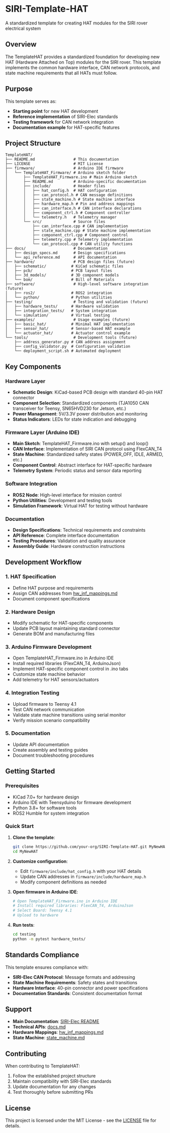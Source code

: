 # SIRI-Template-HAT
A standardized template for creating HAT modules for the SIRI rover electrical system

## Overview

The TemplateHAT provides a standardized foundation for developing new HAT (Hardware Attached on Top) modules for the SIRI rover. This template implements the common hardware interface, CAN network protocols, and state machine requirements that all HATs must follow.

## Purpose

This template serves as:
- **Starting point** for new HAT development
- **Reference implementation** of SIRI-Elec standards
- **Testing framework** for CAN network integration
- **Documentation example** for HAT-specific features

## Project Structure

```
TemplateHAT/
├── README.md                 # This documentation
├── LICENSE                   # MIT License
├── firmware/                 # Arduino IDE firmware
│   └── TemplateHAT_Firmware/ # Arduino sketch folder
│       ├── TemplateHAT_Firmware.ino # Main Arduino sketch
│       ├── README.md         # Arduino-specific documentation
│       ├── include/          # Header files
│       │   ├── hat_config.h  # HAT configuration
│       │   ├── can_protocol.h # CAN message definitions
│       │   ├── state_machine.h # State machine interface
│       │   ├── hardware_map.h # Pin and address mappings
│       │   ├── can_interface.h # CAN interface declarations
│       │   ├── component_ctrl.h # Component controller
│       │   └── telemetry.h   # Telemetry manager
│       └── src/              # Source files
│           ├── can_interface.cpp # CAN implementation
│           ├── state_machine.cpp # State machine implementation
│           ├── component_ctrl.cpp # Component control
│           ├── telemetry.cpp # Telemetry implementation
│           └── can_protocol.cpp # CAN utility functions
├── docs/                     # Documentation
│   ├── design_specs.md       # Design specifications
│   └── api_reference.md      # API documentation
├── hardware/                 # PCB design files (future)
│   ├── schematic/           # KiCad schematic files
│   ├── pcb/                 # PCB layout files
│   ├── 3d_models/           # 3D component models
│   └── bom/                 # Bill of Materials
├── software/                 # High-level software integration (future)
│   ├── ros2/                # ROS2 integration
│   └── python/              # Python utilities
├── testing/                  # Testing and validation (future)
│   ├── hardware_tests/      # Hardware validation
│   ├── integration_tests/   # System integration
│   └── simulation/          # Virtual testing
├── examples/                 # Usage examples (future)
│   ├── basic_hat/           # Minimal HAT implementation
│   ├── sensor_hat/          # Sensor-based HAT example
│   └── actuator_hat/        # Actuator control example
└── tools/                    # Development tools (future)
    ├── address_generator.py # CAN address assignment
    ├── config_validator.py  # Configuration validation
    └── deployment_script.sh # Automated deployment
```

## Key Components

### Hardware Layer
- **Schematic Design**: KiCad-based PCB design with standard 40-pin HAT connector
- **Component Selection**: Standardized components (TJA1050 CAN transceiver for Teensy, SN65HVD230 for Jetson, etc.)
- **Power Management**: 5V/3.3V power distribution and monitoring
- **Status Indicators**: LEDs for state indication and debugging

### Firmware Layer (Arduino IDE)
- **Main Sketch**: TemplateHAT_Firmware.ino with setup() and loop()
- **CAN Interface**: Implementation of SIRI CAN protocol using FlexCAN_T4
- **State Machine**: Standardized safety states (POWER_OFF, IDLE, ARMED, etc.)
- **Component Control**: Abstract interface for HAT-specific hardware
- **Telemetry System**: Periodic status and sensor data reporting

### Software Integration
- **ROS2 Node**: High-level interface for mission control
- **Python Utilities**: Development and testing tools
- **Simulation Framework**: Virtual HAT for testing without hardware

### Documentation
- **Design Specifications**: Technical requirements and constraints
- **API Reference**: Complete interface documentation
- **Testing Procedures**: Validation and quality assurance
- **Assembly Guide**: Hardware construction instructions

## Development Workflow

### 1. HAT Specification
- Define HAT purpose and requirements
- Assign CAN addresses from [hw_inf_mappings.md](../hw_inf_mappings.md)
- Document component specifications

### 2. Hardware Design
- Modify schematic for HAT-specific components
- Update PCB layout maintaining standard connector
- Generate BOM and manufacturing files

### 3. Arduino Firmware Development
- Open TemplateHAT_Firmware.ino in Arduino IDE
- Install required libraries (FlexCAN_T4, ArduinoJson)
- Implement HAT-specific component control in .ino tabs
- Customize state machine behavior
- Add telemetry for HAT sensors/actuators

### 4. Integration Testing
- Upload firmware to Teensy 4.1
- Test CAN network communication
- Validate state machine transitions using serial monitor
- Verify mission scenario compatibility

### 5. Documentation
- Update API documentation
- Create assembly and testing guides
- Document troubleshooting procedures

## Getting Started

### Prerequisites
- KiCad 7.0+ for hardware design
- Arduino IDE with Teensyduino for firmware development
- Python 3.8+ for software tools
- ROS2 Humble for system integration

### Quick Start
1. **Clone the template**:
   ```bash
   git clone https://github.com/your-org/SIRI-Template-HAT.git MyNewHAT
   cd MyNewHAT
   ```

2. **Customize configuration**:
   - Edit `firmware/include/hat_config.h` with your HAT details
   - Update CAN addresses in `firmware/include/hardware_map.h`
   - Modify component definitions as needed

3. **Open firmware in Arduino IDE**:
   ```bash
   # Open TemplateHAT_Firmware.ino in Arduino IDE
   # Install required libraries: FlexCAN_T4, ArduinoJson
   # Select Board: Teensy 4.1
   # Upload to hardware
   ```

4. **Run tests**:
   ```bash
   cd testing
   python -m pytest hardware_tests/
   ```

## Standards Compliance

This template ensures compliance with:
- **SIRI-Elec CAN Protocol**: Message formats and addressing
- **State Machine Requirements**: Safety states and transitions
- **Hardware Interface**: 40-pin connector and power specifications
- **Documentation Standards**: Consistent documentation format

## Support

- **Main Documentation**: [SIRI-Elec README](../README.md)
- **Technical APIs**: [docs.md](../docs.md)
- **Hardware Mappings**: [hw_inf_mappings.md](../hw_inf_mappings.md)
- **State Machine**: [state_machine.md](../state_machine.md)

## Contributing

When contributing to TemplateHAT:
1. Follow the established project structure
2. Maintain compatibility with SIRI-Elec standards
3. Update documentation for any changes
4. Test thoroughly before submitting PRs

## License

This project is licensed under the MIT License - see the [LICENSE](LICENSE) file for details.
